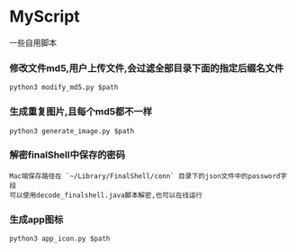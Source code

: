 # MyScript
一些自用脚本

### 修改文件md5,用户上传文件,会过滤全部目录下面的指定后缀名文件

`python3 modify_md5.py $path`
### 生成重复图片,且每个md5都不一样

`python3 generate_image.py $path`

### 解密finalShell中保存的密码

```
Mac端保存路径在 `~/Library/FinalShell/conn` 目录下的json文件中的password字段
可以使用decode_finalshell.java脚本解密,也可以在线运行
```

### 生成app图标
```
python3 app_icon.py $path
```